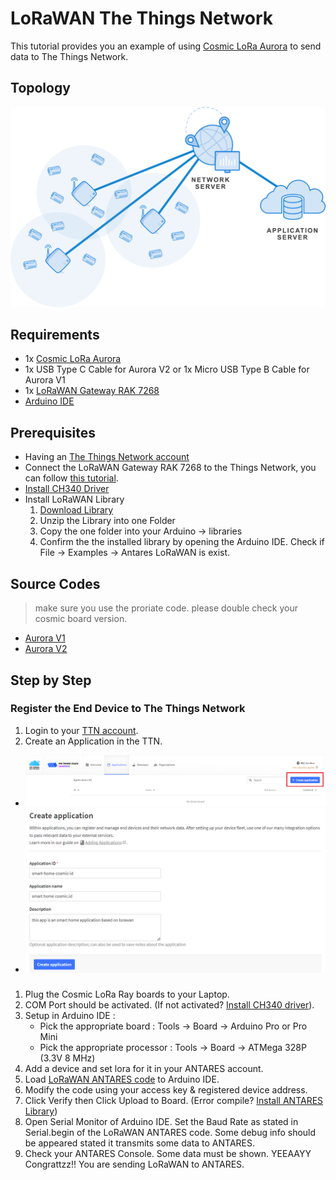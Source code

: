 # LoRaWAN The Things Network

This tutorial provides you an example of using [Cosmic LoRa Aurora](https://www.tokopedia.com/cosmic-iot/lora-aurora-esp32-esp-32-arduino-915-mhz-915mhz-sma-4-8dbi-8ba58) to send data to The Things Network.

## Topology

![LoRaWAN](assets/ttn_network-architecture.png "LoRaWAN")

## Requirements

* 1x [Cosmic LoRa Aurora](https://www.tokopedia.com/cosmic-iot/lora-aurora-esp32-esp-32-arduino-915-mhz-915mhz-sma-4-8dbi-8ba58)
* 1x USB Type C Cable for Aurora V2 or 1x Micro USB Type B Cable for Aurora V1
* 1x [LoRaWAN Gateway RAK 7268](https://www.tokopedia.com/cosmic-iot/gateway-lora-lorawan-merk-rak-tipe-rak7268c-wisgate-edge-lite-2)
* [Arduino IDE](https://www.arduino.cc/en/software)

## Prerequisites

* Having an [The Things Network account](https://au1.cloud.thethings.network/)
* Connect the LoRaWAN Gateway RAK 7268 to the Things Network, you can follow [this tutorial](https://github.com/cosmic-id/lorawan-gateway).
* [Install CH340 Driver](https://sparks.gogo.co.nz/ch340.html)
* Install LoRaWAN Library
  1. [Download Library](/library/LoRaWAN.zip)
  2. Unzip the Library into one Folder
  3. Copy the one folder into your Arduino -> libraries
  4. Confirm the the installed library by opening the Arduino IDE. Check if File -> Examples -> Antares LoRaWAN is exist.

## Source Codes

> make sure you use the proriate code. please double check your cosmic board version.

* [Aurora V1](examples/aurora-v1-lorawan-generic-send-class-C-ABP/aurora-v1-lorawan-generic-send-class-C-ABP.ino)
* [Aurora V2](examples/aurora-v2-lorawan-generic-send-class-C-ABP/aurora-v2-lorawan-generic-send-class-C-ABP.ino)
## Step by Step

### Register the End Device to The Things Network

1. Login to your [TTN account](https://au1.cloud.thethings.network/).
2. Create an Application in the TTN. 
  * ![Application Creation](assets/application-creation.png "Application Creation")
  * ![Application Creation 2](assets/application-creation-2.png "Application Creation 2")
### 

1. Plug the Cosmic LoRa Ray boards to your Laptop.
2. COM Port should be activated. (If not activated? [Install CH340 driver](https://sparks.gogo.co.nz/ch340.html)).
3. Setup in Arduino IDE :
   * Pick the appropriate board : Tools &#8594; Board &#8594; Arduino Pro or Pro Mini
   * Pick the appropriate processor : Tools &#8594; Board &#8594; ATMega 328P (3.3V 8 MHz)
4. Add a device and set lora for it in your ANTARES account.
5. Load [LoRaWAN ANTARES code](examples/send-class-A-ABP/send-class-A-ABP.ino) to Arduino IDE.
6. Modify the code using your access key & registered device address.
7. Click Verify then Click Upload to Board. (Error compile? [Install ANTARES Library](#prerequisite))
8. Open Serial Monitor of Arduino IDE. Set the Baud Rate as stated in Serial.begin of the LoRaWAN ANTARES code. Some debug info should be appeared stated it transmits some data to ANTARES.
9. Check your ANTARES Console. Some data must be shown. YEEAAYY Congrattzz!! You are sending LoRaWAN to ANTARES.
